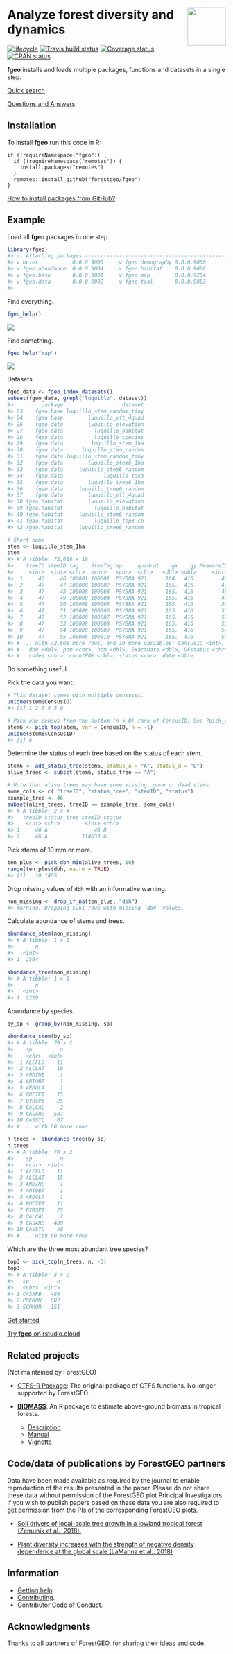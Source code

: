 
<!-- README.md is generated from README.Rmd. Please edit that file -->

# <img src="https://i.imgur.com/m8FNhQR.png" align="right" height=88 /> Analyze forest diversity and dynamics

[![lifecycle](https://img.shields.io/badge/lifecycle-experimental-orange.svg)](https://www.tidyverse.org/lifecycle/#experimental)
[![Travis build
status](https://travis-ci.org/forestgeo/fgeo.svg?branch=master)](https://travis-ci.org/forestgeo/fgeo)
[![Coverage
status](https://coveralls.io/repos/github/forestgeo/fgeo/badge.svg)](https://coveralls.io/r/forestgeo/fgeo?branch=master)
[![CRAN
status](https://www.r-pkg.org/badges/version/fgeo)](https://cran.r-project.org/package=fgeo)

**fgeo** installs and loads multiple packages, functions and datasets in
a single step.

[Quick
search](https://forestgeo.github.io/fgeo/articles/quick-search.html)

[Questions and
Answers](https://forestgeo.github.io/fgeo/articles/questions-and-answers.html)

## Installation

To install **fgeo** run this code in R:

    if (!requireNamespace("fgeo")) {
      if (!requireNamespace("remotes")) {
        install.packages("remotes")
      }
      remotes::install_github("forestgeo/fgeo")
    }

[How to install packages from GitHub?](https://goo.gl/dQKEeg)

## Example

Load all **fgeo** packages in one step.

``` r
library(fgeo)
#> -- Attaching packages ------------------------------------------------------------- fgeo 0.0.0.9000 --
#> v bciex           0.0.0.9000     v fgeo.demography 0.0.0.9000
#> v fgeo.abundance  0.0.0.9004     v fgeo.habitat    0.0.0.9006
#> v fgeo.base       0.0.0.9001     v fgeo.map        0.0.0.9204
#> v fgeo.data       0.0.0.9002     v fgeo.tool       0.0.0.9003
#> 
```

Find everything.

``` r
fgeo_help()
```

![](https://i.imgur.com/L9n9QAo.png)

Find something.

``` r
fgeo_help("map")
```

![](https://i.imgur.com/4aIOOeu.png)

Datasets.

``` r
fgeo_data <- fgeo_index_datasets()
subset(fgeo_data, grepl("luquillo", dataset))
#>         package                   dataset
#> 23    fgeo.base luquillo_stem_random_tiny
#> 24    fgeo.base        luquillo_vft_4quad
#> 26    fgeo.data        luquillo_elevation
#> 27    fgeo.data          luquillo_habitat
#> 28    fgeo.data          luquillo_species
#> 29    fgeo.data         luquillo_stem_1ha
#> 30    fgeo.data      luquillo_stem_random
#> 31    fgeo.data luquillo_stem_random_tiny
#> 32    fgeo.data        luquillo_stem6_1ha
#> 33    fgeo.data     luquillo_stem6_random
#> 34    fgeo.data             luquillo_taxa
#> 35    fgeo.data        luquillo_tree6_1ha
#> 36    fgeo.data     luquillo_tree6_random
#> 37    fgeo.data        luquillo_vft_4quad
#> 38 fgeo.habitat        luquillo_elevation
#> 39 fgeo.habitat          luquillo_habitat
#> 40 fgeo.habitat     luquillo_stem6_random
#> 41 fgeo.habitat          luquillo_top3_sp
#> 42 fgeo.habitat     luquillo_tree6_random

# Short name
stem <- luquillo_stem_1ha
stem
#> # A tibble: 72,618 x 19
#>    treeID stemID tag    StemTag sp     quadrat    gx    gy MeasureID
#>     <int>  <int> <chr>  <chr>   <chr>  <chr>   <dbl> <dbl>     <int>
#>  1     46     46 100001 100001  PSYBRA 921      164.  416.        46
#>  2     47     47 100008 100002  PSYBRA 921      165.  416         47
#>  3     47     48 100008 100003  PSYBRA 921      165.  416         48
#>  4     47     49 100008 100004  PSYBRA 921      165.  416         49
#>  5     47     50 100008 100005  PSYBRA 921      165.  416         50
#>  6     47     51 100008 100006  PSYBRA 921      165.  416         51
#>  7     47     52 100008 100007  PSYBRA 921      165.  416         52
#>  8     47     53 100008 100008  PSYBRA 921      165.  416         53
#>  9     47     54 100008 100009  PSYBRA 921      165.  416         54
#> 10     47     55 100008 100010  PSYBRA 921      165.  416         55
#> # ... with 72,608 more rows, and 10 more variables: CensusID <int>,
#> #   dbh <dbl>, pom <chr>, hom <dbl>, ExactDate <dbl>, DFstatus <chr>,
#> #   codes <chr>, countPOM <dbl>, status <chr>, date <dbl>
```

Do something useful.

Pick the data you want.

``` r
# This dataset comes with multiple censuses.
unique(stem$CensusID)
#> [1] 1 2 3 4 5 6

# Pick one census from the bottom (n < 0) rank of CensusID. See ?pick_top().
stem6 <- pick_top(stem, var = CensusID, n = -1)
unique(stem6$CensusID)
#> [1] 6
```

Determine the status of each tree based on the status of each stem.

``` r
stem6 <- add_status_tree(stem6, status_a = "A", status_d = "D")
alive_trees <- subset(stem6, status_tree == "A")

# Note that alive trees may have some missing, gone or dead stems
some_cols <- c( "treeID", "status_tree", "stemID", "status")
example_tree <- 46
subset(alive_trees, treeID == example_tree, some_cols)
#> # A tibble: 2 x 4
#>   treeID status_tree stemID status
#>    <int> <chr>        <int> <chr> 
#> 1     46 A               46 D     
#> 2     46 A           114033 G
```

Pick stems of 10 mm or more.

``` r
ten_plus <- pick_dbh_min(alive_trees, 10)
range(ten_plus$dbh, na.rm = TRUE)
#> [1]   10 1405
```

Drop missing values of `dbh` with an informative warning.

``` r
non_missing <- drop_if_na(ten_plus, "dbh")
#> Warning: Dropping 5261 rows with missing `dbh` values.
```

Calculate abundance of stems and trees.

``` r
abundance_stem(non_missing)
#> # A tibble: 1 x 1
#>       n
#>   <int>
#> 1  2564

abundance_tree(non_missing)
#> # A tibble: 1 x 1
#>       n
#>   <int>
#> 1  2319
```

Abundance by species.

``` r
by_sp <- group_by(non_missing, sp)

abundance_stem(by_sp)
#> # A tibble: 70 x 2
#>    sp         n
#>    <chr>  <int>
#>  1 ALCFLO    11
#>  2 ALCLAT    18
#>  3 ANDINE     1
#>  4 ANTOBT     1
#>  5 ARDGLA     1
#>  6 BUCTET    15
#>  7 BYRSPI    25
#>  8 CALCAL     2
#>  9 CASARB   587
#> 10 CASSYL    67
#> # ... with 60 more rows

n_trees <- abundance_tree(by_sp)
n_trees
#> # A tibble: 70 x 2
#>    sp         n
#>    <chr>  <int>
#>  1 ALCFLO    11
#>  2 ALCLAT    15
#>  3 ANDINE     1
#>  4 ANTOBT     1
#>  5 ARDGLA     1
#>  6 BUCTET    11
#>  7 BYRSPI    25
#>  8 CALCAL     2
#>  9 CASARB   489
#> 10 CASSYL    58
#> # ... with 60 more rows
```

Which are the three most abundant tree species?

``` r
top3 <- pick_top(n_trees, n, -3)
top3
#> # A tibble: 3 x 2
#>   sp         n
#>   <chr>  <int>
#> 1 CASARB   489
#> 2 PREMON   507
#> 3 SCHMOR   151
```

[Get
started](https://forestgeo.github.io/fgeo/articles/fgeo.html#get-started)

[Try **fgeo** on rstudio.cloud](http://bit.ly/fgeo-demo)

## Related projects

(Not maintained by ForestGEO)

  - [CTFS-R Package](http://ctfs.si.edu/Public/CTFSRPackage/): The
    original package of CTFS functions. No longer supported by
    ForestGEO.

  - [**BIOMASS**](https://CRAN.R-project.org/package=BIOMASS): An R
    package to estimate above-ground biomass in tropical
        forests.
    
      - [Description](https://CRAN.R-project.org/package=BIOMASS)
      - [Manual](https://cran.r-project.org/web/packages/BIOMASS/BIOMASS.pdf)
      - [Vignette](https://cran.r-project.org/web/packages/BIOMASS/vignettes/VignetteBiomass.html)

## Code/data of publications by ForestGEO partners

Data have been made available as required by the journal to enable
reproduction of the results presented in the paper. Please do not share
these data without permission of the ForestGEO plot Principal
Investigators. If you wish to publish papers based on these data you are
also required to get permission from the PIs of the corresponding
ForestGEO plots.

  - [Soil drivers of local-scale tree growth in a lowland tropical
    forest (Zemunik et
    al., 2018).](https://github.com/SoilLabAtSTRI/Soil-drivers-of-tree-growth)

  - [Plant diversity increases with the strength of negative density
    dependence at the global scale (LaManna et
    al., 2018)](https://github.com/forestgeo/LaManna_et_al_Science)

## Information

  - [Getting help](SUPPORT.md).
  - [Contributing](CONTRIBUTING.md).
  - [Contributor Code of Conduct](CODE_OF_CONDUCT.md).

## Acknowledgments

Thanks to all partners of ForestGEO, for sharing their ideas and code.
